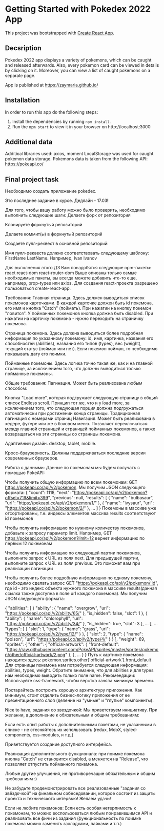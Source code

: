 # Getting Started with Pokedex 2022 App

This project was bootstrapped with [Create React App](https://github.com/facebook/create-react-app).

## Decsription

Pokedex 2022 app displays a variety of pokemons, which can be caught and released afterwards.
Also, every pokemon card can be viewed in details by clicking on it. Moreover, you can view a list of caught pokemons on a separate page.

App is published at https://zaymaria.github.io/

## Installation

In order to run this app do the following steps:

1. Install the dependencies by running `npm install`.
2. Run the `npm start` to view it in your browser on http://localhost:3000


## Additional data

Additioal libraries used: axios, moment
LocalStorage was used for caught pokemon data storage.
Pokemons data is taken from the following API: https://pokeapi.co/


## Final project task

Необходимо создать приложение pokedex.

Это последнее задание в курсе. Дедлайн - 17.03!

Для того, чтобы вашу работу можно было проверить, необходимо выполнить следующие шаги:
Делаете форк от репозитория

Клонируете форкнутый репозиторий

Делаете коммит(ы) в форкнутый репозиторий

Создаете пулл-реквест в основной репозиторий

Имя пулл-реквеста должно соответствовать следующему шаблону: FirstName LastName. Например, Ivan Ivanov

Для выполнения этого ДЗ Вам понадобятся следующие npm-пакеты:
react
react-dom
react-router-dom
Выше описаны только самые необходимые пакеты, вы всегда можете добавить что-то еще, например, prop-types или axios. Для создания react-проекта разрешено пользоваться create-react-app.

Требования:
Главная страница. Здесь должен выводиться список покемонов карточками. В каждой карточке должен быть id покемона, его имя и кнопка "Catch" (поймать). При нажатии на кнопку покемон "ловится". У пойманных покемонов кнопка должна быть disabled. При нажатии на карточку покемона - нужно переходить на страничку покемона.

Страница покемона. Здесь должна выводиться более подробная информация по указанному покемону: id, имя, картинка, названия его способностей (abilities), названия его типов (types), вес (weight), текущий статус (пойман или нет). Если покемон пойман, то необходимо показывать дату его поимки.

Пойманные покемоны. Здесь логика точно такая же, как и на главной странице, за исключением того, что должны выводиться только пойманные покемоны.

Общие требования:
Пагинация. Может быть реализована любым способом:

Кнопка "Load more", которая подгружает следующую страницу в общий список
Endless scroll. Принцип тот же, что и у load more, за исключением того, что следующая порция должна подгружаться автоматически при достижении конца страницы.
Традиционная пагинация с номерами страниц
Навигация. Может быть реализована в хедере, футере или же в боковом меню. Позволяет переключаться между главной страницей и страницей пойманных покемонов, а также возвращаться на эти страницы со страницы покемона.

Адаптивный дизайн. desktop, tablet, mobile.

Кросс-браузерность. Должны поддерживаться последние версии современных браузеров.

Работа с данными:
Данные по покемонам мы будем получать с помощью PokeAPI:

Чтобы получить общую информацию по всем покемонам: GET https://pokeapi.co/api/v2/pokemon. Мы получим JSON следующего формата:
{
   "count": 1118,
   "next": "https://pokeapi.co/api/v2/pokemon?offset=719&limit=399",
   "previous": null,
   "results": [
      {
         "name": "bulbasaur",
         "url": "https://pokeapi.co/api/v2/pokemon/1/"
      },
      {
         "name": "ivysaur",
         "url": "https://pokeapi.co/api/v2/pokemon/2/"
      },
      ...
   ]
}
Покемоны в массиве уже отсортированы, т.е. индексы элементов массива results соответствуют id покемонов

Чтобы получить информацию по нужному количеству покемонов, добавьте к запросу параметр limit. Например, GET https://pokeapi.co/api/v2/pokemon?limit=12 вернет информацию по первым 12 покемонам

Чтобы получить информацию по следующей партии покемонов, выполните запрос к URL из поля next. Для предыдущей партии, выполните запрос к URL из поля previous. Это поможет вам при реализации пагинации

Чтобы получить более подробную информацию по одному покемону, необходимо сделать запрос GET "https://pokeapi.co/api/v2/pokemon/:id", где id - это индекс объекта нужного покемона в массиве results(данная ссылка также доступна в поле url каждого покемона). Мы получим JSON следующего формата:

{
   "abilities": [
      {
         "ability": {
            "name": "overgrow",
            "url": "https://pokeapi.co/api/v2/ability/65/"
         },
         "is_hidden": false,
         "slot": 1
      },
      {
         "ability": {
            "name": "chlorophyll",
            "url": "https://pokeapi.co/api/v2/ability/34/"
         },
         "is_hidden": true,
         "slot": 3
      },
      ...
   ],
   ...
   "types": [
      {
         "slot": 1,
         "type": {
            "name": "grass",
            "url": "https://pokeapi.co/api/v2/type/12/"
         }
      },
      {
         "slot": 2,
         "type": {
            "name": "poison",
            "url": "https://pokeapi.co/api/v2/type/4/"
         }
      }
   ],
   "weight": 69,
   "sprites": {
      "other": {
         "official-artwork": {
            "front-default": "https://raw.githubusercontent.com/PokeAPI/sprites/master/sprites/pokemon/other/official-artwork/2.png"
         },
      },
      ...
   }
}
Путь к картинке покемона находится здесь: pokemon.sprites.other['official-artwork'].front_default
Для страницы покемона нам потребуется следующая информация: abilities, types, weight. Обратите внимание, что для abilities и для types нам необходимо выводить только поле name.
Рекомендации:
Используйте css-framework, чтобы верстка заняла минимум времени.

Постарайтесь построить хорошую архитектуру приложения. Как минимум, стоит отделить бизнес-логику приложения от ее презентационного слоя (деление на "умные" и "глупые" компоненты).

Nice to have, задания со звездочкой:
Мы приветствуем инициативу. При желании, в дополнение к обязательным и общим требованиям:

Если есть опыт работы с дополнительными пакетами, не указанными в списке - не стесняйтесь их использовать (redux, MobX, styled-components, css-modules, и т.д.)

Приветствуется создание доступного интерфейса.

Реализация дополнительного функционала: при поимке покемона кнопка "Catch" не становится disabled, а меняется на "Release", что позволяет отпустить пойманного покемона.

Любые другие улучшения, не противоречащие обязательным и общим требованиям :)

Не забудьте продемонстрировать все реализованные "задания со звёздочкой" на финальном собеседовании, которое состоит из защиты проекта и технического интервью! Желаем удачи!

Если не любите покемонов:
Если есть особая нетерпимость к покемонам, то можно воспользоваться любым понравившимся API и реализовать все фичи из задания (функциональность по поимке покемона можно заменить закладками, лайками и т.п.)